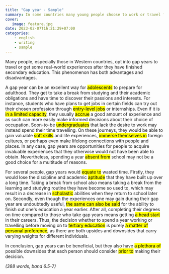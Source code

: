 ```yaml
---
title: "Gap year - Sample"
summary: In some countries many young people choose to work or travel for a year between finishing high school and starting university studies. Discuss the advantages and disadvantages. (Social)
cover:
   image: feature.jpg
date: 2023-02-07T16:21:29+07:00
categories:
    - english
    - writing
    - sample
---
```


Many people, especially those in Western countries, opt into gap years to travel or get some real-world experiences after they have finished secondary education. This phenomenon has both advantages and disadvantages.

A gap year can be an excellent way for <mark>adolescents</mark> to prepare for adulthood. They get to take a break from studying and their academic obligations and have time to discover their passions and interests. For instance, students who have plans to get jobs in certain fields can try out their chosen profession through <mark>entry-level jobs</mark> or internships. Even if it is <mark>in a limited capacity</mark>, they usually <mark>accrue</mark> a good amount of experience and as such can more easily make informed decisions about their choice of occupation. Soon-to-be <mark>undergraduates</mark> that lack the desire to work may instead spend their time travelling. On these journeys, they would be able to gain valuable <mark>soft skills</mark> and life experiences, <mark>immerse themselves in</mark> foreign cultures, or perhaps even make lifelong connections with people and places. In any case, gap years are opportunities for people to acquire invaluable experiences that they otherwise would not have been able to obtain. Nevertheless, spending a year <mark>absent from</mark> school may not be a good choice for a multitude of reasons.

For several people, gap years would <mark>equate to</mark> wasted time. Firstly, they would lose the discipline and academic <mark>aptitude</mark> that they have built up over a long time. Taking a break from school also means taking a break from the learning and studying routine they have become so used to, which may result in a decrease in <mark>scholastic</mark> abilities when they return to school later on. Secondly, even though the experiences one may gain during their gap year are undoubtedly useful, <mark>the same can also be said</mark> for the ability to finish out one's education a year earlier. After all, completing their degrees on time compared to those who take gap years means getting <mark>a head start</mark> in their careers. Thus, the decision whether to spend a year working or travelling before moving on to <mark>tertiary education</mark> is purely <mark>a matter of personal preference</mark>, as there are both upsides and downsides that carry varying weights for different individuals.

In conclusion, gap years can be beneficial, but they also have <mark>a plethora of</mark> possible downsides that each person should consider <mark>prior to</mark> making their decision.

*(388 words, band 6.5-7)*